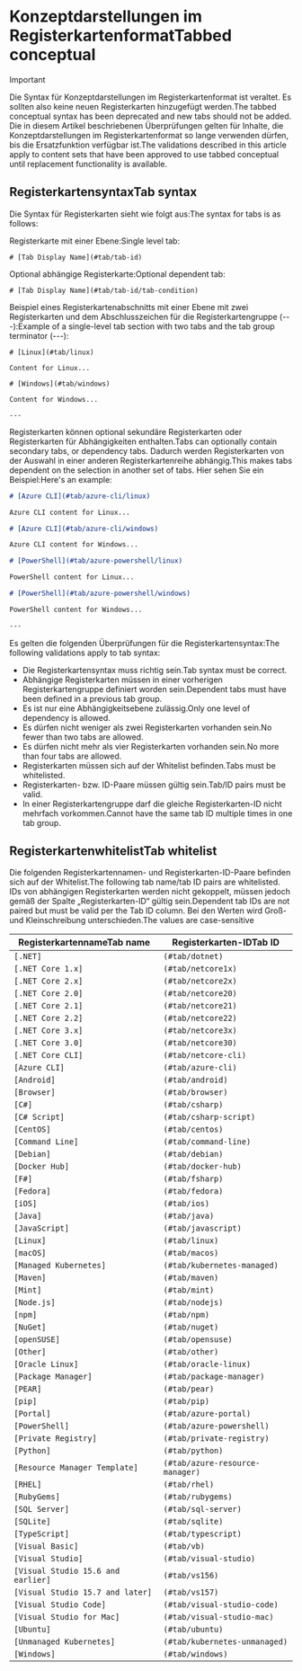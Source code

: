 # <a name="tabbed-conceptual"></a><span data-ttu-id="5ad16-101">Konzeptdarstellungen im Registerkartenformat</span><span class="sxs-lookup"><span data-stu-id="5ad16-101">Tabbed conceptual</span></span>

> [!IMPORTANT]
> <span data-ttu-id="5ad16-102">Die Syntax für Konzeptdarstellungen im Registerkartenformat ist veraltet. Es sollten also keine neuen Registerkarten hinzugefügt werden.</span><span class="sxs-lookup"><span data-stu-id="5ad16-102">The tabbed conceptual syntax has been deprecated and new tabs should not be added.</span></span> <span data-ttu-id="5ad16-103">Die in diesem Artikel beschriebenen Überprüfungen gelten für Inhalte, die Konzeptdarstellungen im Registerkartenformat so lange verwenden dürfen, bis die Ersatzfunktion verfügbar ist.</span><span class="sxs-lookup"><span data-stu-id="5ad16-103">The validations described in this article apply to content sets that have been approved to use tabbed conceptual until replacement functionality is available.</span></span>

## <a name="tab-syntax"></a><span data-ttu-id="5ad16-104">Registerkartensyntax</span><span class="sxs-lookup"><span data-stu-id="5ad16-104">Tab syntax</span></span>

<span data-ttu-id="5ad16-105">Die Syntax für Registerkarten sieht wie folgt aus:</span><span class="sxs-lookup"><span data-stu-id="5ad16-105">The syntax for tabs is as follows:</span></span>

<span data-ttu-id="5ad16-106">Registerkarte mit einer Ebene:</span><span class="sxs-lookup"><span data-stu-id="5ad16-106">Single level tab:</span></span>

`# [Tab Display Name](#tab/tab-id)`

<span data-ttu-id="5ad16-107">Optional abhängige Registerkarte:</span><span class="sxs-lookup"><span data-stu-id="5ad16-107">Optional dependent tab:</span></span>

`# [Tab Display Name](#tab/tab-id/tab-condition)`

<span data-ttu-id="5ad16-108">Beispiel eines Registerkartenabschnitts mit einer Ebene mit zwei Registerkarten und dem Abschlusszeichen für die Registerkartengruppe (---):</span><span class="sxs-lookup"><span data-stu-id="5ad16-108">Example of a single-level tab section with two tabs and the tab group terminator (---):</span></span>

```
# [Linux](#tab/linux)

Content for Linux...

# [Windows](#tab/windows)

Content for Windows...

---
```

<span data-ttu-id="5ad16-109">Registerkarten können optional sekundäre Registerkarten oder Registerkarten für Abhängigkeiten enthalten.</span><span class="sxs-lookup"><span data-stu-id="5ad16-109">Tabs can optionally contain secondary tabs, or dependency tabs.</span></span> <span data-ttu-id="5ad16-110">Dadurch werden Registerkarten von der Auswahl in einer anderen Registerkartenreihe abhängig.</span><span class="sxs-lookup"><span data-stu-id="5ad16-110">This makes tabs dependent on the selection in another set of tabs.</span></span> <span data-ttu-id="5ad16-111">Hier sehen Sie ein Beispiel:</span><span class="sxs-lookup"><span data-stu-id="5ad16-111">Here's an example:</span></span>

```markdown
# [Azure CLI](#tab/azure-cli/linux)

Azure CLI content for Linux...

# [Azure CLI](#tab/azure-cli/windows)

Azure CLI content for Windows...

# [PowerShell](#tab/azure-powershell/linux)

PowerShell content for Linux...

# [PowerShell](#tab/azure-powershell/windows)

PowerShell content for Windows...

---
```

<span data-ttu-id="5ad16-112">Es gelten die folgenden Überprüfungen für die Registerkartensyntax:</span><span class="sxs-lookup"><span data-stu-id="5ad16-112">The following validations apply to tab syntax:</span></span>

- <span data-ttu-id="5ad16-113">Die Registerkartensyntax muss richtig sein.</span><span class="sxs-lookup"><span data-stu-id="5ad16-113">Tab syntax must be correct.</span></span>
- <span data-ttu-id="5ad16-114">Abhängige Registerkarten müssen in einer vorherigen Registerkartengruppe definiert worden sein.</span><span class="sxs-lookup"><span data-stu-id="5ad16-114">Dependent tabs must have been defined in a previous tab group.</span></span>
- <span data-ttu-id="5ad16-115">Es ist nur eine Abhängigkeitsebene zulässig.</span><span class="sxs-lookup"><span data-stu-id="5ad16-115">Only one level of dependency is allowed.</span></span>
- <span data-ttu-id="5ad16-116">Es dürfen nicht weniger als zwei Registerkarten vorhanden sein.</span><span class="sxs-lookup"><span data-stu-id="5ad16-116">No fewer than two tabs are allowed.</span></span>
- <span data-ttu-id="5ad16-117">Es dürfen nicht mehr als vier Registerkarten vorhanden sein.</span><span class="sxs-lookup"><span data-stu-id="5ad16-117">No more than four tabs are allowed.</span></span>
- <span data-ttu-id="5ad16-118">Registerkarten müssen sich auf der Whitelist befinden.</span><span class="sxs-lookup"><span data-stu-id="5ad16-118">Tabs must be whitelisted.</span></span>
- <span data-ttu-id="5ad16-119">Registerkarten- bzw. ID-Paare müssen gültig sein.</span><span class="sxs-lookup"><span data-stu-id="5ad16-119">Tab/ID pairs must be valid.</span></span>
- <span data-ttu-id="5ad16-120">In einer Registerkartengruppe darf die gleiche Registerkarten-ID nicht mehrfach vorkommen.</span><span class="sxs-lookup"><span data-stu-id="5ad16-120">Cannot have the same tab ID multiple times in one tab group.</span></span>

## <a name="tab-whitelist"></a><span data-ttu-id="5ad16-121">Registerkartenwhitelist</span><span class="sxs-lookup"><span data-stu-id="5ad16-121">Tab whitelist</span></span>

<span data-ttu-id="5ad16-122">Die folgenden Registerkartennamen- und Registerkarten-ID-Paare befinden sich auf der Whitelist.</span><span class="sxs-lookup"><span data-stu-id="5ad16-122">The following tab name/tab ID pairs are whitelisted.</span></span> <span data-ttu-id="5ad16-123">IDs von abhängigen Registerkarten werden nicht gekoppelt, müssen jedoch gemäß der Spalte „Registerkarten-ID“ gültig sein.</span><span class="sxs-lookup"><span data-stu-id="5ad16-123">Dependent tab IDs are not paired but must be valid per the Tab ID column.</span></span> <span data-ttu-id="5ad16-124">Bei den Werten wird Groß- und Kleinschreibung unterschieden.</span><span class="sxs-lookup"><span data-stu-id="5ad16-124">The values are case-sensitive</span></span>

|<span data-ttu-id="5ad16-125">Registerkartenname</span><span class="sxs-lookup"><span data-stu-id="5ad16-125">Tab name</span></span>              |<span data-ttu-id="5ad16-126">Registerkarten-ID</span><span class="sxs-lookup"><span data-stu-id="5ad16-126">Tab ID</span></span>            |
|----------------------|------------------|
|`[.NET]`              |`(#tab/dotnet)`   |
|`[.NET Core 1.x]`     |`(#tab/netcore1x)`|
|`[.NET Core 2.x]`     |`(#tab/netcore2x)`|
|`[.NET Core 2.0]`     |`(#tab/netcore20)`|
|`[.NET Core 2.1]`     |`(#tab/netcore21)`|
|`[.NET Core 2.2]`     |`(#tab/netcore22)`|
|`[.NET Core 3.x]`     |`(#tab/netcore3x)`|
|`[.NET Core 3.0]`     |`(#tab/netcore30)`|
|`[.NET Core CLI]`     |`(#tab/netcore-cli)`|
|`[Azure CLI]`         |`(#tab/azure-cli)`|
|`[Android]`           |`(#tab/android)`  |
|`[Browser]`           |`(#tab/browser)`  |
|`[C#]`                |`(#tab/csharp)`   |
|`[C# Script]`         |`(#tab/csharp-script)`|
|`[CentOS]`            |`(#tab/centos)`|
|`[Command Line]`      |`(#tab/command-line)`|
|`[Debian]`            |`(#tab/debian)`|
|`[Docker Hub]`        |`(#tab/docker-hub)`|
|`[F#]`                |`(#tab/fsharp)`|
|`[Fedora]`            |`(#tab/fedora)`|
|`[iOS]`               |`(#tab/ios)`      |
|`[Java]`              |`(#tab/java)`|
|`[JavaScript]`        |`(#tab/javascript)`|
|`[Linux]`             |`(#tab/linux)`    |
|`[macOS]`             |`(#tab/macos)`    |
|`[Managed Kubernetes]`|`(#tab/kubernetes-managed)`|
|`[Maven]`             |`(#tab/maven)`|
|`[Mint]`              |`(#tab/mint)`|
|`[Node.js]`           |`(#tab/nodejs)`|
|`[npm]`               |`(#tab/npm)` |
|`[NuGet]`             |`(#tab/nuget)`|
|`[openSUSE]`          |`(#tab/opensuse)`|
|`[Other]`             |`(#tab/other)` |
|`[Oracle Linux]`      |`(#tab/oracle-linux)`|
|`[Package Manager]`   |`(#tab/package-manager)` |
|`[PEAR]`              |`(#tab/pear)`|
|`[pip]`               |`(#tab/pip)`|
|`[Portal]`            |`(#tab/azure-portal)`    |
|`[PowerShell]`        |`(#tab/azure-powershell)`|
|`[Private Registry]`  |`(#tab/private-registry)`|
|`[Python]`            |`(#tab/python)`|
|`[Resource Manager Template]`|`(#tab/azure-resource-manager)`|
|`[RHEL]`              |`(#tab/rhel)`|
|`[RubyGems]`          |`(#tab/rubygems)`|
|`[SQL Server]`        |`(#tab/sql-server)`|
|`[SQLite]`            |`(#tab/sqlite)`|
|`[TypeScript]`        |`(#tab/typescript)`|
|`[Visual Basic]`      |`(#tab/vb)` |
|`[Visual Studio]`     |`(#tab/visual-studio)`|
|`[Visual Studio 15.6 and earlier]`|`(#tab/vs156)`|
|`[Visual Studio 15.7 and later]`  |`(#tab/vs157)`|
|`[Visual Studio Code]`            |`(#tab/visual-studio-code)`|
|`[Visual Studio for Mac]`         |`(#tab/visual-studio-mac)`|
|`[Ubuntu]`                        |`(#tab/ubuntu)`|
|`[Unmanaged Kubernetes]`          |`(#tab/kubernetes-unmanaged)`|
|`[Windows]`   |`(#tab/windows)`   |